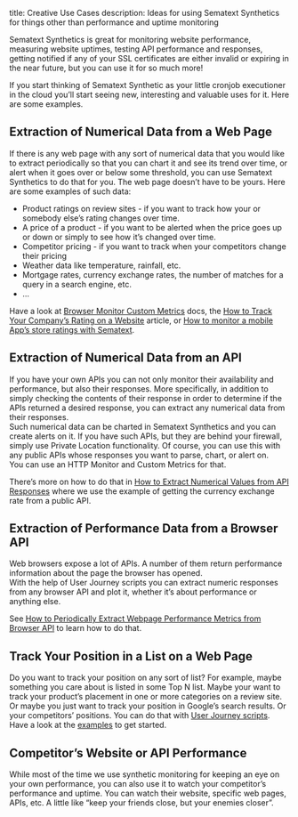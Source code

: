 title: Creative Use Cases
description: Ideas for using Sematext Synthetics for things other than performance and uptime monitoring

Sematext Synthetics is great for monitoring website performance, measuring website uptimes, testing API performance and responses, getting notified if any of your SSL certificates are either invalid or expiring in the near future, but you can use it for so much more!

If you start thinking of Sematext Synthetic as your little cronjob executioner in the cloud you’ll start seeing new, interesting and valuable uses for it.  Here are some examples.

## Extraction of Numerical Data from a Web Page

If there is any web page with any sort of numerical data that you would like to extract periodically so that you can chart it and see its trend over time, 
or alert when it goes over or below some threshold, you can use Sematext Synthetics to do that for you.  The web page doesn’t have to be yours. Here are some examples of such data:

* Product ratings on review sites - if you want to track how your or somebody else’s rating changes over time.
* A price of a product - if you want to be alerted when the price goes up or down or simply to see how it’s changed over time.
* Competitor pricing - if you want to track when your competitors change their pricing
* Weather data like temperature, rainfall, etc.
* Mortgage rates, currency exchange rates, the number of matches for a query in a search engine, etc.
* ...

Have a look at [Browser Monitor Custom Metrics](/docs/synthetics/metrics/#browser-monitors) docs, the 
[How to Track Your Company’s Rating on a Website](https://sematext.com/blog/how-to-track-your-companys-rating-on-a-website/) article, or [How to monitor a mobile App’s store ratings with Sematext](https://sematext.com/blog/how-to-monitor-mobile-app-store-ratings-with-sematext/).

## Extraction of Numerical Data from an API

If you have your own APIs you can not only monitor their availability and performance, but also their responses.  More specifically, in addition to simply 
checking the contents of their response in order to determine if the APIs returned a desired response, you can extract any numerical data from their responses.  
Such numerical data can be charted in Sematext Synthetics and you can create alerts on it.  If you have such APIs, but they are behind your firewall, simply 
use Private Location functionality.  Of course, you can use this with any public APIs whose responses you want to parse, chart, or alert on.  
You can use an HTTP Monitor and Custom Metrics for that.

There’s more on how to do that in [How to Extract Numerical Values from API Responses](https://sematext.com/blog/how-to-extract-numerical-values-from-api-responses/)
where we use the example of getting the currency exchange rate from a public API.


## Extraction of Performance Data from a Browser API

Web browsers expose a lot of APIs. A number of them return performance information about the page the browser has opened.  
With the help of User Journey scripts you can extract numeric responses from any browser API and plot it, whether it’s about performance or anything else.

See [How to Periodically Extract Webpage Performance Metrics from Browser API](https://sematext.com/blog/how-to-periodically-extract-webpage-performance-metrics-from-browser-api/) to learn how to do that.

## Track Your Position in a List on a Web Page

Do you want to track your position on any sort of list?  For example, maybe something you care about is listed in some Top N list. Maybe your want to track your product’s placement in one or more categories on a review site.  Or maybe you just want to track your position in Google’s search results.  Or your competitors’ positions.  You can do that with [User Journey scripts](/docs/synthetics/user-journey-scripts/overview). Have a look at the [examples](/docs/synthetics/user-journey-scripts/examples) to get started.

## Competitor’s Website or API Performance

While most of the time we use synthetic monitoring for keeping an eye on your own performance, you can also use it to watch your competitor’s performance and uptime.
You can watch their website, specific web pages, APIs, etc.  A little like “keep your friends close, but your enemies closer”.
